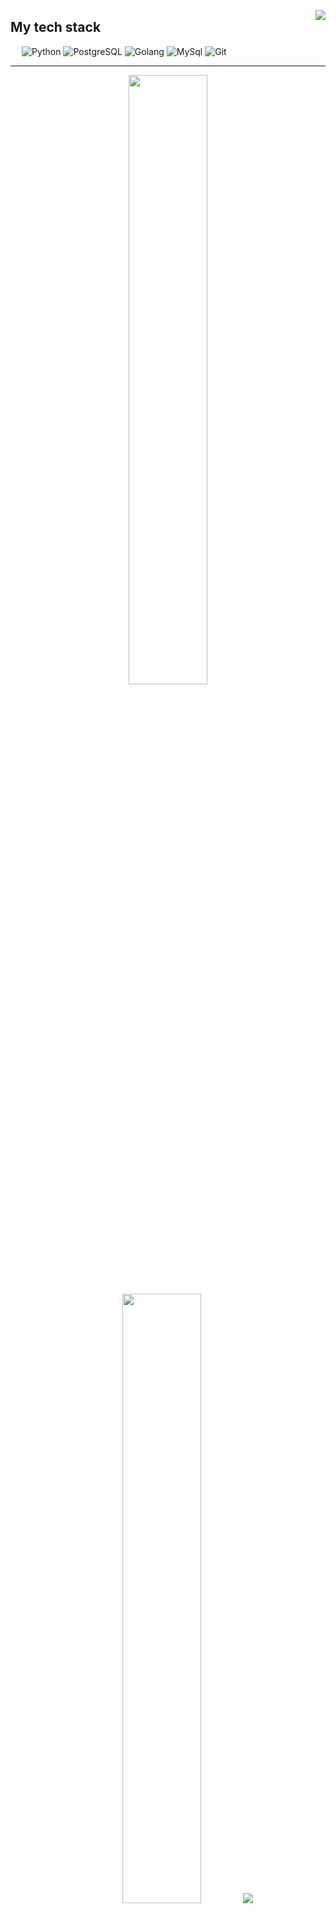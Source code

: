 <!-- <p><img src="https://github.com/halfrost/halfrost/blob/master/icons/header_.png" alt=""></p> -->
<p><img align="right" src="https://user-images.githubusercontent.com/74038190/225813708-98b745f2-7d22-48cf-9150-083f1b00d6c9.gif"></p>
<h2 id="my-tech-stack">My tech stack</h2>
<p align="left">  
   <a>
    <img alt="Python" src="https://img.shields.io/badge/Python%20-%2314354C.svg?logo=python&amp;logoColor=white">
  </a>

  <a>
    <img alt="PostgreSQL" src="https://img.shields.io/badge/postgres-%23316192.svg?style=for-the-badge&logo=postgresql&logoColor=white">
  </a>

  <a>
    <img alt="Golang" src="https://img.shields.io/badge/Go-00ADD8?style=for-the-badge&amp;logo=go&amp;logoColor=white">
  </a>

  <a>
    <img alt="MySql" src="https://img.shields.io/badge/MySQL-00000F?style=for-the-badge&amp;logo=mysql&amp;logoColor=white">
  </a>

  <a>
    <img alt="Git" src="https://img.shields.io/badge/-git-red?logo=git&amp;logoColor=white">
  </a> 
</p>

<hr>
<p align="center">
  <img height="50%" width="auto" src="https://github-readme-stats.vercel.app/api?username=arief05652&amp;show_icons=true&amp;count_private=true&amp;theme=darcula&amp;hide_border=true&amp;hide=issues,contribs&amp;bg_color=00000000">
  <img height="50%" width="auto" src="https://github-readme-stats.vercel.app/api/top-langs/?username=arief05652&amp;layout=compact&amp;hide_border=true&amp;theme=darcula&amp;bg_color=00000000&amp;langs_count=6&amp;hide=jupyter%20notebook,tex,css,php">
  <img src="https://github-readme-streak-stats.herokuapp.com?user=arief05652&amp;theme=darcula&amp;hide_border=true&amp;background=FFFFFF00">
  <br>
  <br>
 </p> 
